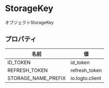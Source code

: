 # StorageKey

オブジェクトStorageKey

## プロパティ

| 名前                | 値               |
| ------------------- | --------------- |
| ID_TOKEN            | id_token        |
| REFRESH_TOKEN       | refresh_token   |
| STORAGE_NAME_PREFIX | io.logto.client |